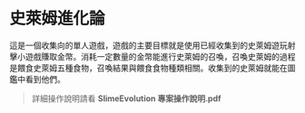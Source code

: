 # 史萊姆進化論

這是一個收集向的單人遊戲，遊戲的主要目標就是使用已經收集到的史萊姆遊玩射擊小遊戲賺取金幣。消耗一定數量的金幣能進行史萊姆的召喚，召喚史萊姆的過程是餵食史萊姆五種食物，召喚結果與餵食食物種類相關。收集到的史萊姆就能在圖鑑中看到他們。

> 詳細操作說明請看 **SlimeEvolution 專案操作說明.pdf**
